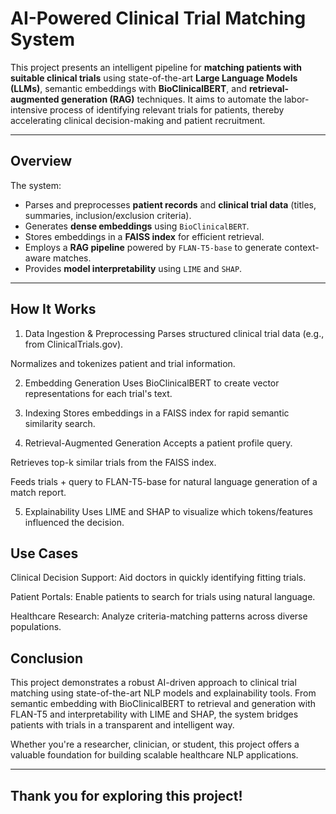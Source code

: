 #  AI-Powered Clinical Trial Matching System

This project presents an intelligent pipeline for **matching patients with suitable clinical trials** using state-of-the-art **Large Language Models (LLMs)**, semantic embeddings with **BioClinicalBERT**, and **retrieval-augmented generation (RAG)** techniques. 
It aims to automate the labor-intensive process of identifying relevant trials for patients, thereby accelerating clinical decision-making and patient recruitment.

---

## Overview

The system:
- Parses and preprocesses **patient records** and **clinical trial data** (titles, summaries, inclusion/exclusion criteria).
- Generates **dense embeddings** using `BioClinicalBERT`.
- Stores embeddings in a **FAISS index** for efficient retrieval.
- Employs a **RAG pipeline** powered by `FLAN-T5-base` to generate context-aware matches.
- Provides **model interpretability** using `LIME` and `SHAP`.

---
## How It Works
1. Data Ingestion & Preprocessing
Parses structured clinical trial data (e.g., from ClinicalTrials.gov).

Normalizes and tokenizes patient and trial information.

2. Embedding Generation
Uses BioClinicalBERT to create vector representations for each trial's text.

3. Indexing
Stores embeddings in a FAISS index for rapid semantic similarity search.

4. Retrieval-Augmented Generation
Accepts a patient profile query.

Retrieves top-k similar trials from the FAISS index.

Feeds trials + query to FLAN-T5-base for natural language generation of a match report.

5. Explainability
Uses LIME and SHAP to visualize which tokens/features influenced the decision.

## Use Cases
Clinical Decision Support: Aid doctors in quickly identifying fitting trials.

Patient Portals: Enable patients to search for trials using natural language.

Healthcare Research: Analyze criteria-matching patterns across diverse populations.

## Conclusion

This project demonstrates a robust AI-driven approach to clinical trial matching using state-of-the-art NLP models and explainability tools. From semantic embedding with BioClinicalBERT to retrieval and generation with FLAN-T5 and interpretability with LIME and SHAP, the system bridges patients with trials in a transparent and intelligent way.

Whether you're a researcher, clinician, or student, this project offers a valuable foundation for building scalable healthcare NLP applications.

---
## Thank you for exploring this project!


